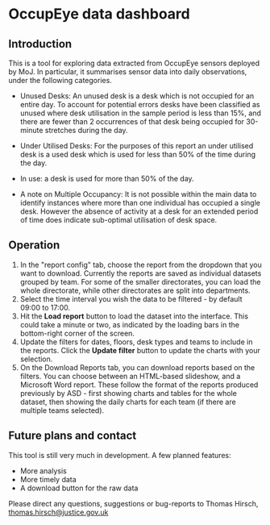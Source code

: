 # OccupEye data dashboard

## Introduction

This is a tool for exploring data extracted from OccupEye sensors deployed by MoJ. In particular, it summarises sensor data into daily observations, under the following categories.

- Unused Desks: An unused desk is a desk which is not occupied for an entire day. To account for potential errors desks have been classified as unused where desk utilisation in the sample period is less than 15%, and there are fewer than 2 occurrences of that desk being occupied for 30-minute stretches during the day.
- Under Utilised Desks: For the purposes of this report an under utilised desk is a used desk which is used for less than 50% of the time during the day.
- In use: a desk is used for more than 50% of the day.

- A note on Multiple Occupancy: It is not possible within the main data to identify instances where more than one individual has occupied a single desk. However the absence of activity at a desk for an extended period of time does indicate sub-optimal utilisation of desk space.


## Operation

1. In the "report config" tab, choose the report from the dropdown that you want to download. Currently the reports are saved as individual datasets grouped by team. For some of the smaller directorates, you can load the whole directorate, while other directorates are split into departments.
2. Select the time interval you wish the data to be filtered - by default 09:00 to 17:00.
3. Hit the **Load report** button to load the dataset into the interface. This could take a minute or two, as indicated by the loading bars in the bottom-right corner of the screen.
4. Update the filters for dates, floors, desk types and teams to include in the reports. Click the **Update filter** button to update the charts with your selection.
5. On the Download Reports tab, you can download reports based on the filters. You can choose between an HTML-based slideshow, and a Microsoft Word report. These follow the format of the reports produced previously by ASD - first showing charts and tables for the whole dataset, then showing the daily charts for each team (if there are multiple teams selected).

## Future plans and contact

This tool is still very much in development. A few planned features:

- More analysis
- More timely data
- A download button for the raw data

Please direct any questions, suggestions or bug-reports to Thomas Hirsch, thomas.hirsch@justice.gov.uk

